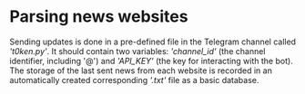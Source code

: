 # Parsing news websites
Sending updates is done in a pre-defined file in the Telegram channel called *'t0ken.py'*. It should contain two variables: *'channel_id'* (the channel identifier, including '@') and *'API_KEY'* (the key for interacting with the bot). The storage of the last sent news from each website is recorded in an automatically created corresponding *'.txt'* file as a basic database.
